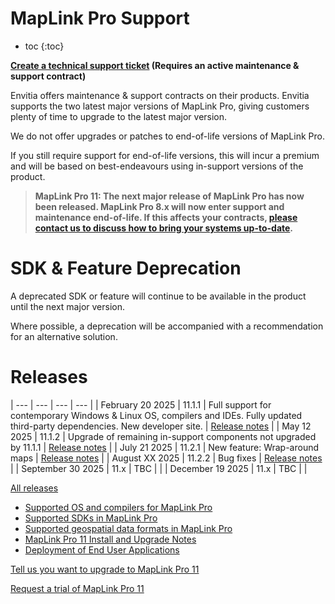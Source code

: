 # MapLink Pro Support

* toc
{:toc}

**[Create a technical support ticket](https://support.envitia.com) (Requires an active maintenance & support contract)**

Envitia offers maintenance & support contracts on their products. Envitia supports the two latest major versions of MapLink Pro, giving customers plenty of time to upgrade to the latest major version.

We do not offer upgrades or patches to end-of-life versions of MapLink Pro.

If you still require support for end-of-life versions, this will incur a premium and will be based on best-endeavours using in-support versions of the product.

> **MapLink Pro 11: The next major release of MapLink Pro has now been released. MapLink Pro 8.x will now enter support and maintenance end-of-life. If this affects your contracts, [please contact us to discuss how to bring your systems up-to-date](https://forms.office.com/e/6ydUswfjEe).**

# SDK & Feature Deprecation

A deprecated SDK or feature will continue to be available in the product until the next major version.

Where possible, a deprecation will be accompanied with a recommendation for an alternative solution.

# Releases

| --- | --- | --- | --- |
| February 20 2025 | 11.1.1 | Full support for contemporary Windows & Linux OS, compilers and IDEs. Fully updated third-party dependencies. New developer site. | [Release notes](../releases/11.1.1.0/release-notes) |
| May 12 2025 | 11.1.2 | Upgrade of remaining in-support components not upgraded by 11.1.1 | [Release notes](../releases/11.1.2.0/release-notes) |
| July 21 2025 | 11.2.1 | New feature: Wrap-around maps | [Release notes](../releases/11.2.1/release-notes) |
| August XX 2025 | 11.2.2 | Bug fixes | [Release notes](../releases/11.2.2/release-notes) |
| September 30 2025 | 11.x | TBC | |
| December 19 2025 | 11.x | TBC | |

[All releases](../releases/)

- [Supported OS and compilers for MapLink Pro](platform-support.md)
- [Supported SDKs in MapLink Pro](sdk-support.md)
- [Supported geospatial data formats in MapLink Pro](geospatial-formats.md)
- [MapLink Pro 11 Install and Upgrade Notes](install-and-upgrade.md)
- [Deployment of End User Applications](deployment-guide)

[Tell us you want to upgrade to MapLink Pro 11](https://forms.office.com/e/6ydUswfjEe)

[Request a trial of MapLink Pro 11](https://forms.office.com/e/Lr7jN9TCC0)
